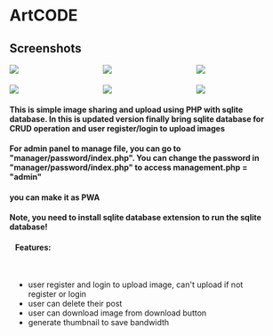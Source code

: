 <div style="margin-right: 10px; margin-left: 10px;">
<h1>ArtCODE</h1>

<h2>Screenshots</h2>

<div style="display: grid; grid-template-columns: repeat(3, 1fr); gap: 20px;">
  <img src="https://raw.githubusercontent.com/BurgerIsReal01/ArtCODE-with-SQLite-Database/main/example/chrome_screenshot_1676693022846.png">
  <img src="https://raw.githubusercontent.com/BurgerIsReal01/ArtCODE-with-SQLite-Database/main/example/chrome_screenshot_1676693038531.png">
  <img src="https://raw.githubusercontent.com/BurgerIsReal01/ArtCODE-with-SQLite-Database/main/example/chrome_screenshot_1676693062565.png">
  <img src="https://raw.githubusercontent.com/BurgerIsReal01/ArtCODE-with-SQLite-Database/main/example/chrome_screenshot_1676693077592.png">
  <img src="https://raw.githubusercontent.com/BurgerIsReal01/ArtCODE-with-SQLite-Database/main/example/chrome_screenshot_1676693091923.png">
  <img src="https://raw.githubusercontent.com/BurgerIsReal01/ArtCODE-with-SQLite-Database/main/example/chrome_screenshot_1676693113004.png">
</div>

<h4>This is simple image sharing and upload using PHP with sqlite database. In this is updated version finally bring sqlite database for CRUD operation and user register/login to upload images</h4>

<h4>For admin panel to manage file, you can go to "manager/password/index.php". You can change the password in "manager/password/index.php" to access management.php = "admin"</h4>

<h4>you can make it as PWA</h4>

<h4 style="font-weight: bold;">Note, you need to install sqlite database extension to run the sqlite database!</h4>

<div style="margin-right: 10px; margin-left: 10px;">
<h4>Features:</h4>
<br>
<ul>
<li>user register and login to upload image, can't upload if not register or login</li>
<li>user can delete their post</li>
<li>user can download image from download button</li>
<li>generate thumbnail to save bandwidth</li>
</ul>
</div>
</div>
